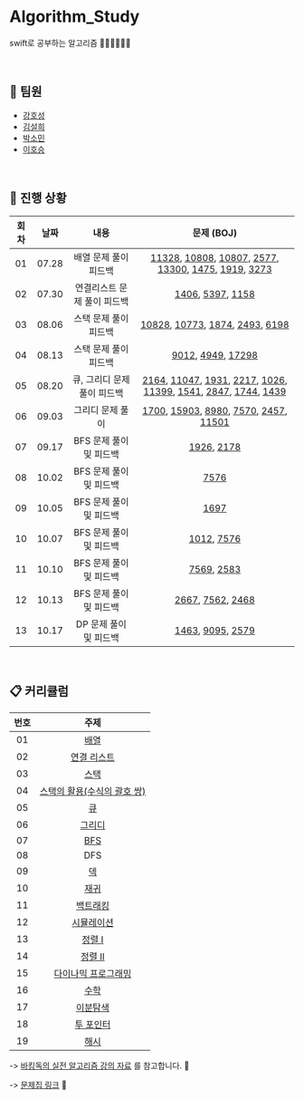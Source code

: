 # Algorithm_Study
swift로 공부하는 알고리즘 👩🏻‍💻🧑🏻‍💻

<br/>

## 🤝 팀원
+ [강호성](https://github.com/camosss)
+ [김설희](https://github.com/seolhee2750)
+ [박소민](https://github.com/Somin-DS)
+ [이호승](https://github.com/urijan44)

<br/>

## 🐾 진행 상황

| 회차 | 날짜 | 내용 | 문제 (BOJ) |
| :--: | :--: | :--: | :--: |
| 01 | 07.28 | 배열 문제 풀이 피드백 | [11328](https://www.acmicpc.net/problem/11328), [10808](https://www.acmicpc.net/problem/10808), [10807](https://www.acmicpc.net/problem/10807), [2577](https://www.acmicpc.net/problem/2577), [13300](https://www.acmicpc.net/problem/13300), [1475](https://www.acmicpc.net/problem/1475), [1919](https://www.acmicpc.net/problem/1919), [3273](https://www.acmicpc.net/problem/3273) |
| 02 | 07.30 | 연결리스트 문제 풀이 피드백 | [1406](https://www.acmicpc.net/problem/1406), [5397](https://www.acmicpc.net/problem/5397), [1158](https://www.acmicpc.net/problem/1158) |
| 03 | 08.06 | 스택 문제 풀이 피드백 | [10828](https://www.acmicpc.net/problem/10828), [10773](https://www.acmicpc.net/problem/10773), [1874](https://www.acmicpc.net/problem/1874), [2493](https://www.acmicpc.net/problem/2493), [6198](https://www.acmicpc.net/problem/6198) |
| 04 | 08.13 | 스택 문제 풀이 피드백 | [9012](https://www.acmicpc.net/problem/9012), [4949](https://www.acmicpc.net/problem/4949), [17298](https://www.acmicpc.net/problem/17298) |
| 05 | 08.20 | 큐, 그리디 문제 풀이 피드백 | [2164](https://www.acmicpc.net/problem/2164), [11047](https://www.acmicpc.net/problem/11047), [1931](https://www.acmicpc.net/problem/1931), [2217](https://www.acmicpc.net/problem/2217), [1026](https://www.acmicpc.net/problem/1026), [11399](https://www.acmicpc.net/problem/11399), [1541](https://www.acmicpc.net/problem/1541), [2847](https://www.acmicpc.net/problem/2847), [1744](https://www.acmicpc.net/problem/1744), [1439](https://www.acmicpc.net/problem/1439) |
| 06 | 09.03 | 그리디 문제 풀이 | [1700](https://www.acmicpc.net/problem/1700), [15903](https://www.acmicpc.net/problem/15903), [8980](https://www.acmicpc.net/problem/8980), [7570](https://www.acmicpc.net/problem/7570), [2457](https://www.acmicpc.net/problem/2457), [11501](https://www.acmicpc.net/problem/11501) |
| 07 | 09.17 | BFS 문제 풀이 및 피드백 | [1926](https://www.acmicpc.net/problem/1926), [2178](https://www.acmicpc.net/problem/2178) |
| 08 | 10.02 | BFS 문제 풀이 및 피드백 | [7576](https://www.acmicpc.net/problem/7576) |
| 09 | 10.05 | BFS 문제 풀이 및 피드백 | [1697](https://www.acmicpc.net/problem/1697) |
| 10 | 10.07 | BFS 문제 풀이 및 피드백 | [1012](https://www.acmicpc.net/problem/1012), [7576](https://www.acmicpc.net/problem/7576) |
| 11 | 10.10 | BFS 문제 풀이 및 피드백 | [7569](https://www.acmicpc.net/problem/7569), [2583](https://www.acmicpc.net/problem/2583) |
| 12 | 10.13 | BFS 문제 풀이 및 피드백 | [2667](https://www.acmicpc.net/problem/2667), [7562](https://www.acmicpc.net/problem/7562), [2468](https://www.acmicpc.net/problem/2468) |
| 13 | 10.17 | DP 문제 풀이 및 피드백 | [1463](https://www.acmicpc.net/problem/1463), [9095](https://www.acmicpc.net/problem/9095), [2579](https://www.acmicpc.net/problem/2579) |

<br/>

## 📋 커리큘럼
| 번호 | 주제 |
| :--: | :--: |
| 01 | [배열](workbook/0x03.md) |
| 02 | [연결 리스트](workbook/0x04.md) |
| 03 | [스택](workbook/0x05.md) |
| 04 | [스택의 활용(수식의 괄호 쌍)](workbook/0x08.md) |
| 05 | [큐](workbook/0x06.md) |
| 06 | [그리디](workbook/0x11.md) |
| 07 | [BFS](workbook/0x09.md) |
| 08 | DFS |
| 09 | [덱](workbook/0x07.md) |
| 10 | [재귀](workbook/0x0B.md) |
| 11 | [백트래킹](workbook/0x0C.md) |
| 12 | [시뮬레이션](workbook/0x0D.md) |
| 13 | [정렬 I](workbook/0x0E.md) |
| 14 | [정렬 II](workbook/0x0F.md) |
| 15 | [다이나믹 프로그래밍](workbook/0x10.md) |
| 16 | [수학](workbook/0x12.md) |
| 17 | [이분탐색](workbook/0x13.md) |
| 18 | [투 포인터](workbook/0x14.md) |
| 19 | [해시](workbook/0x15.md) |

-> [바킹독의 실전 알고리즘 강의 자료](https://github.com/encrypted-def/basic-algo-lecture) 를 참고합니다. 📎

-> [문제집 링크](https://github.com/encrypted-def/basic-algo-lecture/blob/master/workbook.md) 📎
